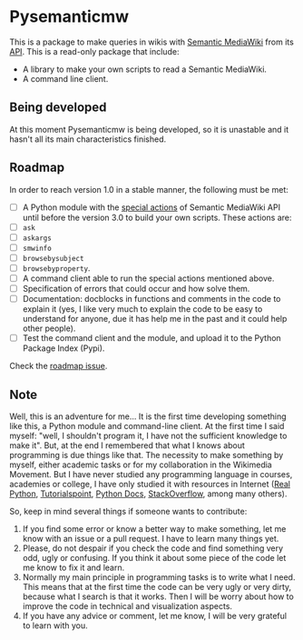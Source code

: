 # Pysemanticmw

This is a package to make queries in wikis with [Semantic MediaWiki](https://semantic-mediawiki.org) from its [API](https://semantic-mediawiki.org/w/api.php). This is a read-only package that include:

  - A library to make your own scripts to read a Semantic MediaWiki.
  - A command line client.

## Being developed

At this moment Pysemanticmw is being developed, so it is unastable and it hasn't all its main characteristics finished.

## Roadmap

In order to reach version 1.0 in a stable manner, the following must be met:

  - [ ] A Python module with the [special actions](https://github.com/SemanticMediaWiki/SemanticMediaWiki/blob/master/docs/technical/api.md) of Semantic MediaWiki API until before the version 3.0 to build your own scripts. These actions are:
   - [ ] `ask`
   - [ ] `askargs`
   - [ ] `smwinfo`
   - [ ] `browsebysubject`
   - [ ] `browsebyproperty`.
  - [ ] A command client able to run the special actions mentioned above.
  - [ ] Specification of errors that could occur and how solve them.
  - [ ] Documentation: docblocks in functions and comments in the code to explain it (yes, I like very much to explain the code to be easy to understand for anyone, due it has help me in the past and it could help other people).
  - [ ] Test the command client and the module, and upload it to the Python Package Index (Pypi).

Check the [roadmap issue](ivanhercaz/pysemanticmw#1).

## Note

Well, this is an adventure for me... It is the first time developing something like this, a Python module and command-line client. At the first time I said myself: "well, I shouldn't program it, I have not the sufficient knowledge to make it". But, at the end I remembered that what I knows about programming is due things like that. The necessity to make something by myself, either academic tasks or for my collaboration in the Wikimedia Movement. But I have never studied any programming language in courses, academies or college, I have only studied it with resources in Internet ([Real Python](https://realpython.com), [Tutorialspoint](https://tutorialspoint.com), [Python Docs](https://python.org), [StackOverflow](https://stackoverflow.com), among many others).

So, keep in mind several things if someone wants to contribute:

  1. If you find some error or know a better way to make something, let me know with an issue or a pull request. I have to learn many things yet.
  2. Please, do not despair if you check the code and find something very odd, ugly or confusing. If you think it about some piece of the code let me know to fix it and learn.
  3. Normally my main principle in programming tasks is to write what I need. This means that at the first time the code can be very ugly or very dirty, because what I search is that it works. Then I will be worry about how to improve the code in technical and visualization aspects.
  4. If you have any advice or comment, let me know, I will be very grateful to learn with you.
